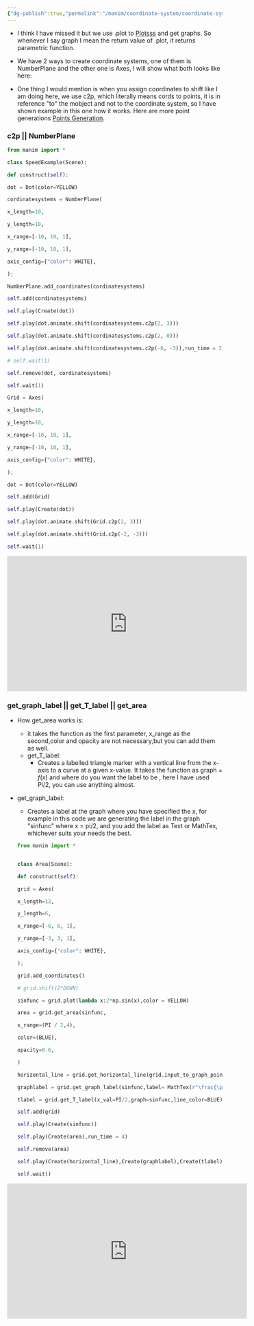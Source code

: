 ```yaml
---
{"dg-publish":true,"permalink":"/manim/coordinate-system/coordinate-systems-in-manim/"}
---
```



- I think I have missed it but we use .plot to [Plotsss](Plotsss.md)  and get graphs. So whenever I say graph I mean the return value of .plot, it returns parametric function.

- We have 2 ways to create coordinate systems, one of them is NumberPlane and the other one is Axes, I will show what both looks like here:
- One thing I would mention is when you assign coordinates to shift like I am doing here, we use c2p, which literally means cords to points, it is in reference "to" the mobject and not to the coordinate system, so I have shown example in this one how it works. Here are more point generations [Points Generation](Points%20Generation.md).
### c2p  || NumberPlane

```python
from manim import *

class SpeedExample(Scene):

def construct(self):

dot = Dot(color=YELLOW)

cordinatesystems = NumberPlane(

x_length=10,

y_length=10,

x_range=[-10, 10, 1],

y_range=[-10, 10, 1],

axis_config={"color": WHITE},

);

NumberPlane.add_coordinates(cordinatesystems)

self.add(cordinatesystems)

self.play(Create(dot))

self.play(dot.animate.shift(cordinatesystems.c2p(2, 3)))

self.play(dot.animate.shift(cordinatesystems.c2p(2, 0)))

self.play(dot.animate.shift(cordinatesystems.c2p(-6, -3)),run_time = 3)

# self.wait(1)

self.remove(dot, cordinatesystems)

self.wait(1)

Grid = Axes(

x_length=10,

y_length=10,

x_range=[-10, 10, 1],

y_range=[-10, 10, 1],

axis_config={"color": WHITE},

);

dot = Dot(color=YELLOW)

self.add(Grid)

self.play(Create(dot))

self.play(dot.animate.shift(Grid.c2p(2, 3)))

self.play(dot.animate.shift(Grid.c2p(-2, -3)))

self.wait(1)
```
<iframe width="560" height="315" src="https://www.youtube.com/embed/XAbJ5BOHffI?si=LZmQSTla1cMXah0f" title="YouTube video player" frameborder="0" allow="accelerometer; autoplay; clipboard-write; encrypted-media; gyroscope; picture-in-picture; web-share" allowfullscreen></iframe>


### get_graph_label || get_T_label || get_area
- How get_area works is:
	-  it takes the function as the first parameter, x_range as the second,color and opacity are not necessary,but you can add them as well.
  - get_T_label:
	  - Creates a labelled triangle marker with a vertical line from the x-axis to a curve at a given x-value. It takes the function as graph = $f(x)$ and where do you want the label to be , here I have used Pi/2, you can use anything almost.
- get_graph_label:
	-   Creates a label at the graph where you have specified the x, for example in this code we are generating the label in the graph "sinfunc" where x = pi/2, and you add the label as Text or MathTex, whichever suits your needs the best.
	
	```python
	from manim import *
	
	
	class Area(Scene):
	
	def construct(self):
	
	grid = Axes(
	
	x_length=12,
	
	y_length=6,
	
	x_range=[-6, 6, 1],
	
	y_range=[-3, 3, 1],
	
	axis_config={"color": WHITE},
	
	);
	
	grid.add_coordinates()
	
	# grid.shift(2*DOWN)
	
	sinfunc = grid.plot(lambda x:2*np.sin(x),color = YELLOW)
	
	area = grid.get_area(sinfunc,
	
	x_range=(PI / 2,4),
	
	color=(BLUE),
	
	opacity=0.6,
	
	)
	
	horizontal_line = grid.get_horizontal_line(grid.input_to_graph_point(PI / 2, sinfunc), color=YELLOW)
	
	graphlabel = grid.get_graph_label(sinfunc,label= MathTex(r"\frac{\pi}{2}"), x_val=PI/2,color=BLUE)
	
	tlabel = grid.get_T_label(x_val=PI/2,graph=sinfunc,line_color=BLUE)
	
	self.add(grid)
	
	self.play(Create(sinfunc))
	
	self.play(Create(area),run_time = 4)
	
	self.remove(area)
	
	self.play(Create(horizontal_line),Create(graphlabel),Create(tlabel),run_time =5)
	
	self.wait()
	```
<iframe width="560" height="315" src="https://www.youtube.com/embed/0dUo1YX08rQ?si=c_Hm8UXWyXAnH9zk" title="YouTube video player" frameborder="0" allow="accelerometer; autoplay; clipboard-write; encrypted-media; gyroscope; picture-in-picture; web-share" allowfullscreen></iframe> 
